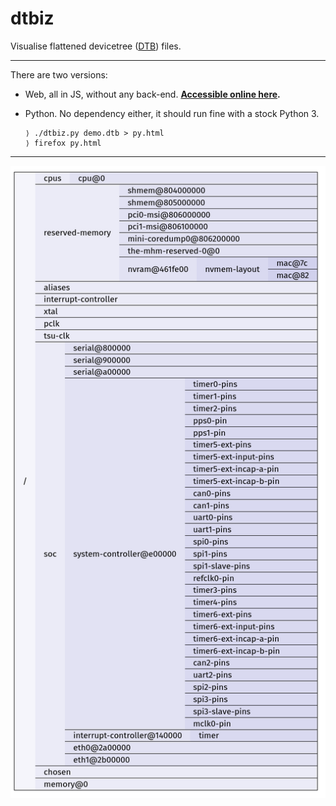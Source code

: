 # dtbiz

Visualise flattened devicetree
([DTB](https://devicetree-specification.readthedocs.io/en/stable/flattened-format.html)) files.

---

There are two versions:

 - Web, all in JS, without any back-end. **[Accessible online here](https://tleb.fr/dtbiz/).**

 - Python. No dependency either, it should run fine with a stock Python 3.

   ```
   ⟩ ./dtbiz.py demo.dtb > py.html
   ⟩ firefox py.html
   ```

---

![screenshot of the tool, showing a tree structure of the DTB](/screenshot.png)

